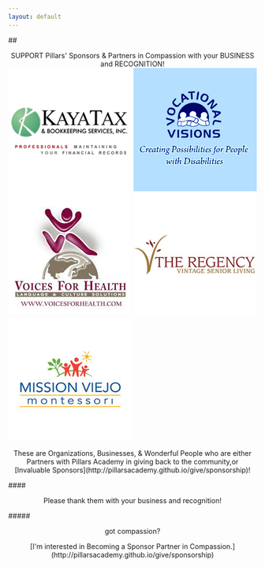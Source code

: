 ```yaml
---
layout: default
---
```

##<center>SUPPORT Pillars' Sponsors & Partners in Compassion with your BUSINESS and RECOGNITION!</center>
[![GitHub Logo](/images/kaya.jpg)](http://www.kayatax.com/) [![GitHub Logo](/images/vocationalvision.jpg)](http://www.vocationalvisions.org) [![GitHub Logo](/images/voicesforhealth.jpg)](http://www.voicesforhealth.com) [![GitHub Logo](/images/regency.jpg)](http://www.vintagesenior.com) [![GitHub Logo](/images/mvmontessori.jpg)](http://missionviejomontessori.com/Home.aspx)

<center>These are Organizations, Businesses, & Wonderful People who are either Partners with Pillars Academy in giving back to the community,or [Invaluable Sponsors](http://pillarsacademy.github.io/give/sponsorship)!</center>

####<center>Please thank them with your business and recognition!</center>

#####<center>got compassion?</center>

<center>[I'm interested in Becoming a Sponsor Partner in Compassion.](http://pillarsacademy.github.io/give/sponsorship)</center>
